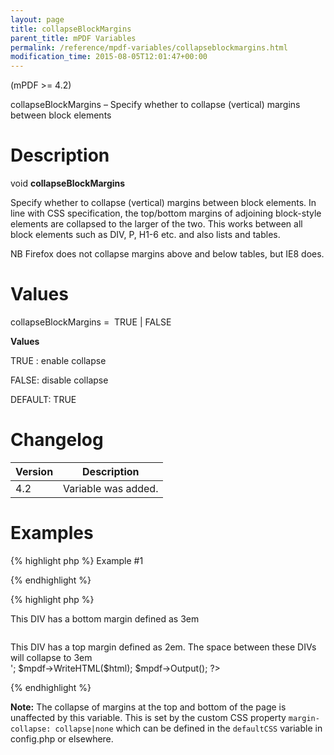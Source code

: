 ```yaml
---
layout: page
title: collapseBlockMargins
parent_title: mPDF Variables
permalink: /reference/mpdf-variables/collapseblockmargins.html
modification_time: 2015-08-05T12:01:47+00:00
---
```


(mPDF &gt;= 4.2)

collapseBlockMargins – Specify whether to collapse (vertical) margins between block elements

# Description

void <b>collapseBlockMargins</b>

Specify whether to collapse (vertical) margins between block elements. In line with CSS specification, the top/bottom margins of adjoining block-style elements are collapsed to the larger of the two. This works between all block elements such as DIV, P, H1-6 etc. and also lists and tables.

NB Firefox does not collapse margins above and below tables, but IE8 does.

# Values

<span class="parameter">collapseBlockMargins</span> =&nbsp; <span class="smallblock">TRUE </span>| <span class="smallblock">FALSE</span>

<b>Values</b>

<span class="smallblock">TRUE </span>: enable collapse

<span class="smallblock">FALSE</span>: disable collapse

<span class="smallblock">DEFAULT</span>: <span class="smallblock">TRUE</span>

# Changelog

<table class="table"> <thead>
<tr> <th>Version</th><th>Description</th> </tr>
</thead> <tbody>
<tr>
<td>4.2</td>
<td>Variable was added.</td>
</tr>
</tbody> </table>

# Examples

{% highlight php %}
Example #1

{% endhighlight %}

{% highlight php %}
<?php

include("// Require composer autoload
require_once __DIR__ . '/vendor/autoload.php';");

$mpdf = new mPDF();

$html = '

<div style="margin-bottom: 3em;">This DIV has a bottom margin defined as 3em</div>

<div style="margin-top: 2em;">This DIV has a top margin defined as 2em. The space between these DIVs will collapse to 3em</div>';

$mpdf->WriteHTML($html);

$mpdf->Output();

?>
{% endhighlight %}

<div class="alert alert-info" role="alert"><strong>Note:</strong> The collapse of margins at the top and bottom of the page is unaffected by this variable. This is set by the custom CSS property <code>margin-collapse: collapse|none</code> which can be defined in the <code>defaultCSS</code> variable in <span class="filename">config.php</span> or elsewhere.</div>

